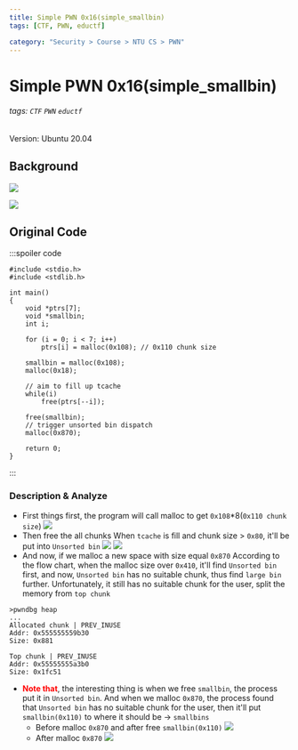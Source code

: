 ```yaml
---
title: Simple PWN 0x16(simple_smallbin)
tags: [CTF, PWN, eductf]

category: "Security > Course > NTU CS > PWN"
---
```


# Simple PWN 0x16(simple_smallbin)
###### tags: `CTF` `PWN` `eductf`

Version: Ubuntu 20.04
## Background
![](https://imgur.com/teWNhbh.png)

![](https://imgur.com/kCTN7cs.png)
## Original Code
:::spoiler code
```cpp!=
#include <stdio.h>
#include <stdlib.h>

int main()
{
    void *ptrs[7];
    void *smallbin;
    int i;

    for (i = 0; i < 7; i++)
        ptrs[i] = malloc(0x108); // 0x110 chunk size

    smallbin = malloc(0x108);
    malloc(0x18);

    // aim to fill up tcache
    while(i)
        free(ptrs[--i]);
    
    free(smallbin);
    // trigger unsorted bin dispatch
    malloc(0x870);

    return 0;
}
```
:::
### Description & Analyze
* First things first, the program will call malloc to get `0x108`*8(`0x110 chunk size`)
![](https://imgur.com/dW8WU8v.png)
* Then free the all chunks
When `tcache` is fill and chunk size > `0x80`, it'll be put into `Unsorted bin`
![](https://imgur.com/QNS1mao.png)
![](https://imgur.com/oBCkql8.png)
* And now, if we malloc a new space with size equal `0x870`
According to the flow chart, when the malloc size over `0x410`, it'll find `Unsorted bin` first, and now, `Unsorted bin` has no suitable chunk, thus find `large bin` further. Unfortunately, it still has no suitable chunk for the user, split the memory from `top chunk`
```bash!
>pwndbg heap
...
Allocated chunk | PREV_INUSE
Addr: 0x555555559b30
Size: 0x881

Top chunk | PREV_INUSE
Addr: 0x55555555a3b0
Size: 0x1fc51
```
* <font color="FF0000">**Note that**</font>, the interesting thing is when we free `smallbin`, the process put it in `Unsorted bin`. And when we malloc `0x870`, the process found that `Unsorted bin` has no suitable chunk for the user, then it'll put `smallbin(0x110)` to where it should be → `smallbins`
    * Before malloc `0x870` and after free `smallbin(0x110)`
    ![](https://imgur.com/S1mQQ0X.png)
    * After malloc `0x870`
    ![](https://imgur.com/54D3JnE.png)